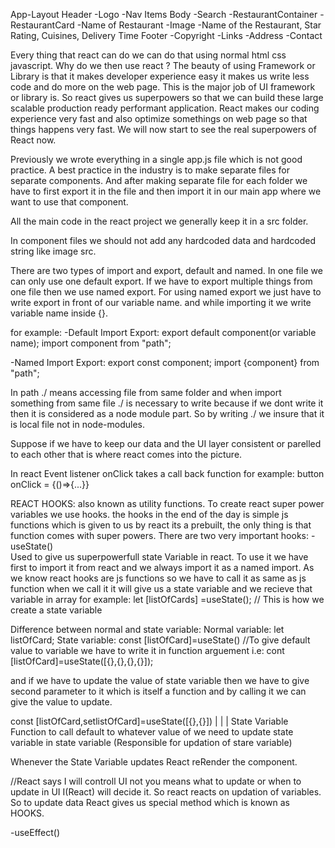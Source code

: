 App-Layout
  Header
    -Logo
    -Nav Items
  Body
    -Search
    -RestaurantContainer
      -RestaurantCard
        -Name of Restaurant
        -Image
        -Name of the Restaurant, Star Rating, Cuisines, Delivery Time
  Footer
    -Copyright
    -Links
    -Address
    -Contact


Every thing that react can do we can do that using normal html css javascript. Why do we then use react ? The beauty of using Framework or Library is that it makes developer experience easy it makes us write less code and do more on the web page. This is the major job of UI framework or library is. So react gives us superpowers so that we can build these large scalable production ready performant application. React makes our coding experience very fast and also optimize somethings on web page so that things happens very fast. We will now start to see the real superpowers of React now.

Previously we wrote everything in a single app.js file which is not good practice. A best practice in the industry is to make separate files for separate components. And after making separate file for each folder we have to first export it in the file and then import it in our main app where we want to use that component.

All the main code in the react project we generally keep it in a src folder.

In component files we should not add any hardcoded data and hardcoded string like image src.

There are two types of import and export, default and named. In one file we can only use one default export. If we have to export multiple things from one file then we use named export. For using named export we just have to write export in front of our variable name. and while importing it we write variable name inside {}.

for example:
 -Default Import Export:
   export default component(or variable name);
   import component from "path";
  
 -Named Import Export:
   export const component;
   import {component} from "path";

In path ./ means accessing file from same folder and when import something from same file ./ is necessary to write because if we dont write it then it is considered as a node module part. So by writing ./ we insure that it is local file not in node-modules.

Suppose if we have to keep our data and the UI layer consistent or parelled to each other that is where react comes into the picture.

In react Event listener onClick takes a call back function for example:
button onClick = {()=>{...}}


REACT HOOKS: also known as utility functions.
To create react super power variables we use hooks. the hooks in the end of the day is simple js functions which is given to us by react its a prebuilt, the only thing is that function comes with super powers.
                 There are two very important hooks:
-useState()  
          Used to give us superpowerfull state   Variable in react. To use it we have first to import it from react and we always import it as a named import. As we know react hooks are js functions so we have to call it as same as js function when we call it it will give us a state variable and we recieve that variable in array for example:
let [listOfCards] =useState(); // This is how we create a state variable 

Difference between normal and state variable:
  Normal variable:
    let listOfCard;
  State variable:
    const [listOfCard]=useState() //To give default value to variable we have to write it in function arguement i.e:  cont [listOfCard]=useState([{},{},{},{}]);
  
  and if we have to update the value of state variable then we have to give second parameter to it which is itself a function and by calling it we can give the value to update.

  const [listOfCard,setlistOfCard]=useState([{},{}])
            |              |                   |
      State Variable  Function to call      default 
                      to whatever            value of
                      we need to update      state variable
                      in state variable
                      (Responsible for
                      updation of stare
                      variable)    

Whenever the State Variable updates React reRender the component.

//React says I will controll UI not you means what to update or when to update in UI I(React) will decide it. So react reacts on updation of variables. So to update data React gives us special method which is known as HOOKS.

-useEffect()